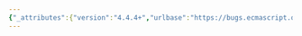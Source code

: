 ```yaml
---
{"_attributes":{"version":"4.4.4+","urlbase":"https://bugs.ecmascript.org/","maintainer":"dherman@mozilla.com"},"bug":{"bug_id":4194,"creation_ts":"2015-03-18 12:35:00 -0700","short_desc":"6.2.4.4: monospace comma","delta_ts":"2015-04-03 12:35:32 -0700","product":"Draft for 6th Edition","component":"editorial issue","version":"Rev 36: March 17, 2015 Release Candidate 3","rep_platform":"All","op_sys":"All","bug_status":"RESOLVED","resolution":"FIXED","priority":"Normal","bug_severity":"minor","everconfirmed":true,"reporter":{"uid":"jmdyck","name":"Michael Dyck"},"assigned_to":{"uid":"allen","name":"Allen Wirfs-Brock"},"long_desc":[{"commentid":13903,"comment_count":0,"who":{"uid":"jmdyck","name":"Michael Dyck"},"bug_when":"2015-03-18 12:35:41 -0700","thetext":"In 6.2.4.4 \"FromPropertyDescriptor ( Desc )\",\nstep 6.a says:\n    Call CreateDataProperty(obj, \"get\", Desc.[[Get]]).\nwhere the second comma is in a monospace font.\n\nIt should be in a serif font."},{"commentid":13987,"comment_count":1,"who":{"uid":"allen","name":"Allen Wirfs-Brock"},"bug_when":"2015-04-01 09:54:45 -0700","thetext":"fixed in rev37 editor's draft"},{"commentid":14052,"comment_count":2,"who":{"uid":"allen","name":"Allen Wirfs-Brock"},"bug_when":"2015-04-03 12:35:32 -0700","thetext":"In Rev37"}]}}
---
```

